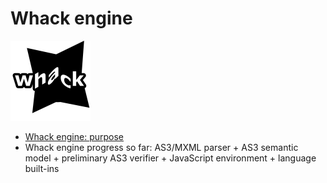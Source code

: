 # Whack engine

<a href="https://github.com/whackengine" target="_blank"><img src="icons/whack.png" alt="Whack" width="128"></a>

- [Whack engine: purpose](https://gist.github.com/hydroperfox/7fa4afcce2c606d4283f489f16b95bbc)
- Whack engine progress so far: AS3/MXML parser + AS3 semantic model + preliminary AS3 verifier + JavaScript environment + language built-ins
